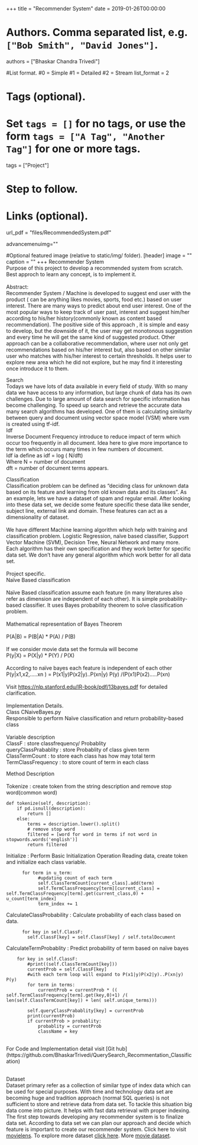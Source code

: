 +++
title = "Recommender System" 
date = 2019-01-26T00:00:00

# Authors. Comma separated list, e.g. `["Bob Smith", "David Jones"]`.
authors = ["Bhaskar Chandra Trivedi"]

#List format.
#0 = Simple
#1 = Detailed
#2 = Stream
list_format = 2

# Tags (optional).
#   Set `tags = []` for no tags, or use the form `tags = ["A Tag", "Another Tag"]` for one or more tags.
tags = ["Project"]

# Step to follow.

# Links (optional).
url_pdf = "files/RecommendedSystem.pdf"


advancemenuimg=""


#Optional featured image (relative to static/img/ folder).
[header] 
image = "" 
caption = "" 
+++
Recommender System<br/>
Purpose of this project to develop a  recommended system from scratch. Best approch to learn any concept, is to implement it. <br/><br/>
Abstract:<br/>
Recommender System / Machine is developed to suggest end user with the product ( can be anything likes movies, sports, food etc.) based on user interest. There are many ways to predict about end user interest. One of the most popular ways to keep track of user past, interest and suggest him/her according to his/her history(commonly known as content based recommendation). The positive side of this approach , it is simple and easy to develop, but the downside of it, the user may get monotonous suggestion and every time he will get the same kind of suggested product. Other approach can be a collaborative recommendation, where user not only get recommendations based on his/her interest but, also based on other similar user who matches with his/her interest to certain thresholds. It helps user to explore new area which he did not explore, but he may find it interesting once introduce it to them. <br/>

Search<br/>
Todays we have lots of data available in every field of study. With so many data we have access to any information, but large chunk of data has its own challenges. Due to large amount of data search for specific information has become challenging. To speed up search and retrieve the accurate data many search algorithms has developed. One of them is calculating similarity between query and document using vector space model (VSM) where vsm is created using tf-idf. <br/>
Idf<br/>
Inverse Document Frequency introduce to reduce impact of term which occur too frequently in all document. Idea here to give more importance to the term which occurs many times in few numbers of document.<br/>
Idf ia define as idf = log ( N/dft)<br/>
Where N = number of document <br/>
dft = number of document terms appears. <br/>


Classification<br/>
Classification problem can be defined as “deciding class for unknown data based on its feature and learning from old known data and its classes”. As an example, lets we have a dataset of spam and regular email. After looking into these data set, we decide some feature specific these data like sender, subject line, external link and domain. These features can act as a dimensionality of dataset.  
<br/>
We have different Machine learning algorithm which help with training and classification problem. Logistic Regression, naïve based classifier, Support Vector Machine (SVM), Decision Tree, Neural Network and many more. Each algorithm has their own specification and they work better for specific data set. We don’t have any general algorithm which work better for all data set. 
<br/>
<br/>
Project specific. <br/>
Naïve Based classification<br/><br/>
Naïve Based classification assume each feature (in many literatures also refer as dimension are independent of each other). It is simple probability-based classifier. It uses Bayes probability theorem to solve classification problem.<br/><br/>
Mathematical representation of Bayes Theorem <br/><br/>
P(A|B) = P(B|A) * P(A) / P(B)<br/><br/>
If we consider movie data set the formula will become <br/>
P(y|X) = P(X|y) * P(Y) / P(X)<br/><br/>
According to naïve bayes each feature is independent of each other <br/>
P(y|x1,x2,…..xn ) = P(x1|y)P(x2|y)..P(xn|y) P(y) /(P(x1)P(x2)…..P(xn) <br/><br/>
Visit https://nlp.stanford.edu/IR-book/pdf/13bayes.pdf for detailed clarification.<br/><br/>
Implementation Details.<br/>
Class CNaiveBayes.py<br/>
Responsible to perform Naïve classification and return probability-based class<br/><br/>
Variable description<br/>
ClassF : store classfrequency/ Probablity<br/>
queryClassPrabablity : store  Probablity of class given term<br/>
ClassTermCount : to store each class has how may total term<br/>
TermClassFrequency : to store count of term in each class<br/>

Method Description <br/><br/>
Tokenize : create token from the string description and remove stop word(common word)<br/>

    def tokenize(self, description):
        if pd.isnull(description):
            return []
        else:
            terms = description.lower().split()
            # remove stop word
            filtered = [word for word in terms if not word in stopwords.words('english')]
            return filtered


Initialize : Perform Basic Initialization Operation Reading data, create token and initialize each class variable.<br/>

          for term in u_term:
                #updating count of each term 
                self.ClassTermCount[current_class].add(term)
                self.TermClassFrequency[term][current_class] = self.TermClassFrequency[term].get(current_class,0) + u_count[term_index]
                term_index += 1

CalculateClassProbability : Calculate probability of each class based on data.<br/>

          for key in self.ClassF:
            self.ClassF[key] = self.ClassF[key] / self.totalDocument
            
CalculateTermProbablity : Predict probability of term based on naïve bayes <br/>

        for key in self.ClassF:
            #print((self.ClassTermCount[key]))
            currentProb = self.ClassF[key]
            #with each term loop will expand to P(x1|y)P(x2|y)..P(xn|y) P(y)
            for term in terms:
                currentProb = currentProb * (( self.TermClassFrequency[term].get(key,0)+1) /( len(self.ClassTermCount[key]) + len( self.unique_terms)))

            self.queryClassPrabablity[key] = currentProb
            print(currentProb)
            if currentProb > probablity:
                probablity = currentProb
                className = key

<br/>
For Code and Implementation detail visit [Git hub](https://github.com/BhaskarTrivedi/QuerySearch_Recommentation_Classification)<br/><br/>

Dataset <br/>
Dataset primary refer as a collection of similar type of index data which can be used for special purposes. With time and technology data set are becoming huge and tradition approach (normal SQL queries) is not sufficient to store and retrieve data from data set. To tackle this situation big data come into picture. It helps with fast data retrieval with proper indexing. The first step towards developing any recommender system is to finalize data set. According to data set we can plan our approach and decide which feature is important to create our recommender system. Click here to visit [movielens](https://grouplens.org/datasets/movielens/).
To explore more dataset [click here](https://www.kdnuggets.com/2016/02/nine-datasets-investigating-recommender-systems.html).
More [movie dataset](https://www.kaggle.com/rounakbanik/the-movies-dataset#movies_metadata.csv).




